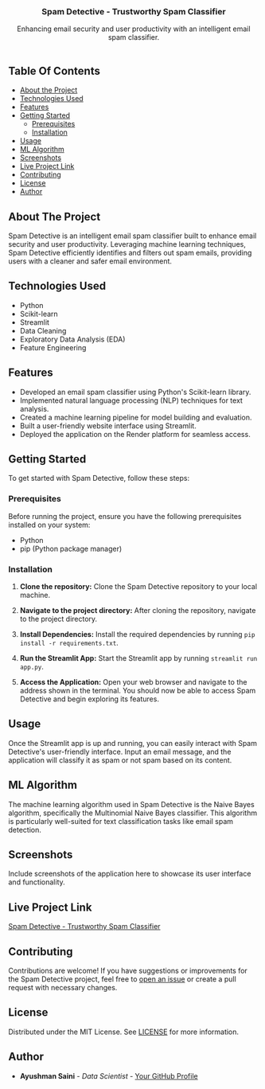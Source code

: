 <br/>
<p align="center">
  <h3 align="center">Spam Detective - Trustworthy Spam Classifier</h3>

  <p align="center">
    Enhancing email security and user productivity with an intelligent email spam classifier.
    <br/>
    <br/>
  </p>
</p>

## Table Of Contents

* [About the Project](#about-the-project)
* [Technologies Used](#technologies-used)
* [Features](#features)
* [Getting Started](#getting-started)
  * [Prerequisites](#prerequisites)
  * [Installation](#installation)
* [Usage](#usage)
* [ML Algorithm](#ml-algorithm)
* [Screenshots](#screenshots)
* [Live Project Link](#live-project-link)
* [Contributing](#contributing)
* [License](#license)
* [Author](#author)

## About The Project

Spam Detective is an intelligent email spam classifier built to enhance email security and user productivity. Leveraging machine learning techniques, Spam Detective efficiently identifies and filters out spam emails, providing users with a cleaner and safer email environment.

## Technologies Used

- Python
- Scikit-learn
- Streamlit
- Data Cleaning
- Exploratory Data Analysis (EDA)
- Feature Engineering

## Features

- Developed an email spam classifier using Python's Scikit-learn library.
- Implemented natural language processing (NLP) techniques for text analysis.
- Created a machine learning pipeline for model building and evaluation.
- Built a user-friendly website interface using Streamlit.
- Deployed the application on the Render platform for seamless access.

## Getting Started

To get started with Spam Detective, follow these steps:

### Prerequisites

Before running the project, ensure you have the following prerequisites installed on your system:

- Python
- pip (Python package manager)

### Installation

1. **Clone the repository:** Clone the Spam Detective repository to your local machine.

2. **Navigate to the project directory:** After cloning the repository, navigate to the project directory.

3. **Install Dependencies:** Install the required dependencies by running `pip install -r requirements.txt`.

4. **Run the Streamlit App:** Start the Streamlit app by running `streamlit run app.py`.

5. **Access the Application:** Open your web browser and navigate to the address shown in the terminal. You should now be able to access Spam Detective and begin exploring its features.

## Usage

Once the Streamlit app is up and running, you can easily interact with Spam Detective's user-friendly interface. Input an email message, and the application will classify it as spam or not spam based on its content.

## ML Algorithm

The machine learning algorithm used in Spam Detective is the Naive Bayes algorithm, specifically the Multinomial Naive Bayes classifier. This algorithm is particularly well-suited for text classification tasks like email spam detection.

## Screenshots

Include screenshots of the application here to showcase its user interface and functionality.

## Live Project Link

[Spam Detective - Trustworthy Spam Classifier](https://spamdetective-trustworthy-spam-classifier.onrender.com/)

## Contributing

Contributions are welcome! If you have suggestions or improvements for the Spam Detective project, feel free to [open an issue](https://github.com/your-username/spam-detective/issues) or create a pull request with necessary changes.

## License

Distributed under the MIT License. See [LICENSE](LICENSE) for more information.

## Author

* **Ayushman Saini** - *Data Scientist* - [Your GitHub Profile](https://github.com/your-username)
